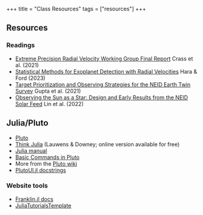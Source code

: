 +++
title = "Class Resources"
tags = ["resources"]
+++

## Resources

### Readings
- [Extreme Precision Radial Velocity Working Group Final Report](https://ui.adsabs.harvard.edu/abs/2021arXiv210714291C/abstract) Crass et al. (2021)
- [Statistical Methods for Exoplanet Detection with Radial Velocities](https://ui.adsabs.harvard.edu/abs/2023AnRSA..10..623H/abstract) Hara & Ford (2023)
- [Target Prioritization and Observing Strategies for the NEID Earth Twin Survey](https://ui.adsabs.harvard.edu/abs/2021AJ....161..130G/abstract) Gupta et al. (2021)
- [Observing the Sun as a Star: Design and Early Results from the NEID Solar Feed](https://ui.adsabs.harvard.edu/abs/2022AJ....163..184L/abstract) Lin et al. (2022)

## Julia/Pluto
- [Pluto](https://plutojl.org/)
- [Think Julia](https://benlauwens.github.io/ThinkJulia.jl/latest/book.html) (Lauwens & Downey; online version available for free)
- [Julia manual](https://docs.julialang.org/en/v1/)
- [Basic Commands in Pluto](https://github.com/fonsp/Pluto.jl/wiki/%F0%9F%94%8E-Basic-Commands-in-Pluto)
- More from the [Pluto wiki](https://github.com/fonsp/Pluto.jl/wiki)
- [PlutoUI.jl docstrings](https://docs.juliahub.com/PlutoUI/)

### Website tools
- [Franklin.jl docs](https://franklinjl.org/syntax/markdown/)
- [JuliaTutorialsTemplate](https://github.com/rikhuijzer/JuliaTutorialsTemplate)
